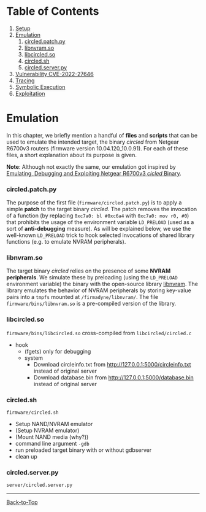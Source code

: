 # Table of Contents
1. [Setup](./1_setup.md)
2. [Emulation](./2_emulation.md#emulation)
    1. [circled.patch.py](./2_emulation.md#circledpatchpy)
    2. [libnvram.so](./2_emulation.md#libnvramso)
    3. [libcircled.so](./2_emulation.md#libcircledso)
    4. [circled.sh](./2_emulation.md#circledsh)
    5. [circled.server.py](./2_emulation.md#circledserverpy)
3. [Vulnerability CVE-2022-27646](./3_vulnerability.md)
4. [Tracing](./4_tracing.md)
5. [Symbolic Execution](./5_symbex.md)
6. [Exploitation](./6_exploitation.md)
<!--TODO--------------------------------------------------------------------------------------------
--------------------------------------------------------------------------------------------------->
# Emulation
In this chapter, we briefly mention a handful of **files** and **scripts** that can be used to
emulate the intended target, the binary *circled* from Netgear R6700v3 routers (firmware version
10.04.120_10.0.91). For each of these files, a short explanation about its purpose is given.

**Note**: Although not exactly the same, our emulation got inspired by 
[Emulating, Debugging and Exploiting Netgear R6700v3 *cicled* Binary](../README.md#references).
### circled.patch.py
The purpose of the first file (`firmware/circled.patch.py`) is to apply a simple **patch** to the
target binary *circled*. The patch removes the invocation of a function (by replacing 
`0xc7a0: bl #0xc6a4` with `0xc7a0: mov r0, #0`) that prohibits the usage of the environment variable
`LD_PRELOAD` (used as a sort of **anti-debugging** measure). As will be explained below, we use the
well-known `LD_PRELOAD` trick to hook selected invocations of shared library functions (e.g. to
emulate NVRAM peripherals).
### libnvram.so
The target binary *circled* relies on the presence of some **NVRAM peripherals**. We simulate these
by preloading (using the `LD_PRELOAD` environment variable) the binary with the open-source library
[libnvram](https://github.com/firmadyne/libnvram). The library emulates the behavior of NVRAM
peripherals by storing key-value pairs into a `tmpfs` mounted at `/firmadyne/libnvram/`. The file
`firmware/bins/libnvram.so` is a pre-compiled version of the library.
### libcircled.so
`firmware/bins/libcircled.so` cross-compiled from `libcircled/circled.c`
- hook
    - (fgets) only for debugging
    - system
        - Download circleinfo.txt from http://127.0.0.1:5000/circleinfo.txt instead of original server
        - Download database.bin from http://127.0.0.1:5000/database.bin instead of original server
### circled.sh
`firmware/circled.sh`
- Setup NAND/NVRAM emulator
- (Setup NVRAM emulator)
- (Mount NAND media (why?))
- command line argument `-gdb`
- run preloaded target binary with or without gdbserver
- clean up
### circled.server.py
`server/circled.server.py`

----------------------------------------------------------------------------------------------------
[Back-to-Top](./2_emulation.md#table-of-contents)